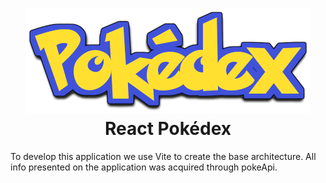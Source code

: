 <h1 align="center"><img src="./src/assets/logo.png"/><br>React Pokédex</h1>
To develop this application we use Vite to create the base architecture.
All info presented on the application was acquired through pokeApi.
